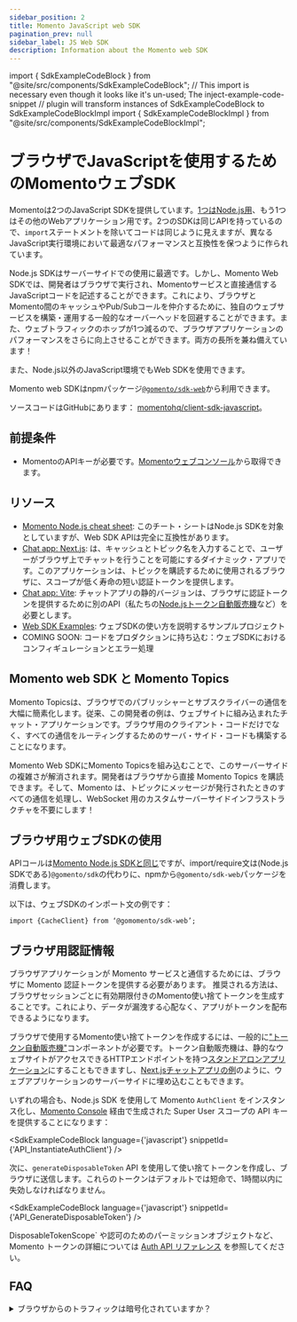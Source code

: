 ```yaml
---
sidebar_position: 2
title: Momento JavaScript web SDK
pagination_prev: null
sidebar_label: JS Web SDK
description: Information about the Momento web SDK
---
```


import { SdkExampleCodeBlock } from "@site/src/components/SdkExampleCodeBlock";
// This import is necessary even though it looks like it's un-used; The inject-example-code-snippet
// plugin will transform instances of SdkExampleCodeBlock to SdkExampleCodeBlockImpl
import { SdkExampleCodeBlockImpl } from "@site/src/components/SdkExampleCodeBlockImpl";

# ブラウザでJavaScriptを使用するためのMomentoウェブSDK

Momentoは2つのJavaScript SDKを提供しています。[1つはNode.js用](/cache/develop/sdks/nodejs)、もう1つはその他のWebアプリケーション用です。2つのSDKは同じAPIを持っているので、`import`ステートメントを除いてコードは同じように見えますが、異なるJavaScript実行環境において最適なパフォーマンスと互換性を保つように作られています。

Node.js SDKはサーバーサイドでの使用に最適です。しかし、Momento Web SDKでは、開発者はブラウザで実行され、Momentoサービスと直接通信するJavaScriptコードを記述することができます。これにより、ブラウザとMomento間のキャッシュやPub/Subコールを仲介するために、独自のウェブサービスを構築・運用する一般的なオーバーヘッドを回避することができます。また、ウェブトラフィックのホップが1つ減るので、ブラウザアプリケーションのパフォーマンスをさらに向上させることができます。両方の長所を兼ね備えています！

また、Node.js以外のJavaScript環境でもWeb SDKを使用できます。

Momento web SDKはnpmパッケージ[`@gomento/sdk-web`](https://www.npmjs.com/package/@gomento/sdk-web)から利用できます。

ソースコードはGitHubにあります： [momentohq/client-sdk-javascript](https://github.com/momentohq/client-sdk-javascript)。

## 前提条件

- MomentoのAPIキーが必要です。[Momentoウェブコンソール](https://console.gomomento.com/)から取得できます。

## リソース

- [Momento Node.js cheat sheet](/cache/develop/sdks/nodejs/cheat-sheet.mdx): このチート・シートはNode.js SDKを対象としていますが、Web SDK APIは完全に互換性があります。
- [Chat app: Next.js](https://github.com/momentohq/client-sdk-javascript/tree/main/examples/web/nextjs-chat): は、キャッシュとトピック名を入力することで、ユーザーがブラウザ上でチャットを行うことを可能にするダイナミック・アプリです。このアプリケーションは、トピックを購読するために使用されるブラウザに、スコープが低く寿命の短い認証トークンを提供します。
- [Chat app: Vite](https://github.com/momentohq/client-sdk-javascript/tree/main/examples/web/vite-chat-app): チャットアプリの静的バージョンは、ブラウザに認証トークンを提供するために別のAPI（私たちの[Node.jsトークン自動販売機](https://github.com/momentohq/client-sdk-javascript/tree/main/examples/nodejs/token-vending-machine)など）を必要とします。
- [Web SDK Examples](https://github.com/momentohq/client-sdk-javascript/blob/main/examples/web/README.md): ウェブSDKの使い方を説明するサンプルプロジェクト
- COMING SOON: コードをプロダクションに持ち込む：ウェブSDKにおけるコンフィギュレーションとエラー処理

## Momento web SDK と Momento Topics

Momento Topicsは、ブラウザでのパブリッシャーとサブスクライバーの通信を大幅に簡素化します。従来、この開発者の例は、ウェブサイトに組み込まれたチャット・アプリケーションです。ブラウザ用のクライアント・コードだけでなく、すべての通信をルーティングするためのサーバ・サイド・コードも構築することになります。

Momento Web SDKにMomento Topicsを組み込むことで、このサーバーサイドの複雑さが解消されます。開発者はブラウザから直接 Momento Topics を購読できます。そして、Momento は、トピックにメッセージが発行されたときのすべての通信を処理し、WebSocket 用のカスタムサーバーサイドインフラストラクチャを不要にします！

## ブラウザ用ウェブSDKの使用

APIコールは[Momento Node.js SDKと同じ](./../nodejs/cheat-sheet.mdx)ですが、import/require文は(Node.js SDKである)`@gomento/sdk`の代わりに、npmから`@gomento/sdk-web`パッケージを消費します。

以下は、ウェブSDKのインポート文の例です：

`import {CacheClient} from ‘@gomomento/sdk-web’;`

## ブラウザ用認証情報

ブラウザアプリケーションが Momento サービスと通信するためには、ブラウザに Momento 認証トークンを提供する必要があります。
推奨される方法は、ブラウザセッションごとに有効期限付きのMomento使い捨てトークンを生成することです。これにより、データが漏洩する心配なく、アプリがトークンを配布できるようになります。

ブラウザで使用するMomento使い捨てトークンを作成するには、一般的に["トークン自動販売機"](https://www.gomomento.com/blog/introducing-the-momento-token-vending-machine)コンポーネントが必要です。トークン自動販売機は、静的なウェブサイトがアクセスできるHTTPエンドポイントを持つ[スタンドアロンアプリケーション](https://github.com/momentohq/client-sdk-javascript/tree/main/examples/nodejs/token-vending-machine)にすることもできますし、[Next.jsチャットアプリの例](https://github.com/momentohq/client-sdk-javascript/blob/main/examples/web/nextjs-chat/README.md)のように、ウェブアプリケーションのサーバーサイドに埋め込むこともできます。

いずれの場合も、Node.js SDK を使用して Momento `AuthClient` をインスタンス化し、[Momento Console](https://console.gomomento.com/) 経由で生成された Super User スコープの API キーを提供することになります：

<SdkExampleCodeBlock language={'javascript'} snippetId={'API_InstantiateAuthClient'} />

次に、`generateDisposableToken` API を使用して使い捨てトークンを作成し、ブラウザに送信します。これらのトークンはデフォルトでは短命で、1時間以内に失効しなければなりません。

<SdkExampleCodeBlock language={'javascript'} snippetId={'API_GenerateDisposableToken'} />

DisposableTokenScope` や認可のためのパーミッションオブジェクトなど、Momento トークンの詳細については [Auth API リファレンス](../../api-reference/auth.md#generatedisposabletoken-api) を参照してください。

## FAQ

<details>
  <summary>ブラウザからのトラフィックは暗号化されていますか？</summary>
Momentoサービスのすべてのトラフィックと同様に、Web SDKはワイヤ上で完全に暗号化されています。さらに、SDKはTLS 1.2+暗号化を使用しています。
</details>
